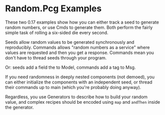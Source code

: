 # Random.Pcg Examples

These two 0.17 examples show how you can either track a seed to generate random numbers, or use Cmds to generate them.
Both perform the fairly simple task of rolling a six-sided die every second.

Seeds allow random values to be generated synchronously and reproducibly. Commands allows "random numbers as a service"
where values are requested and then you get a response. Commands mean you don't have to thread seeds through your
program.

Or: seeds add a field the to Model, commands add a tag to Msg.

If you need randomness in deeply nested components (not demoed), you can either initialize the components with an
independent seed, or thread their commands up to main (which you're probably doing anyway).

Regardless, you use Generators to describe how to build your random value, and complex recipes should be encoded using
`map` and `andThen` inside the generator.

